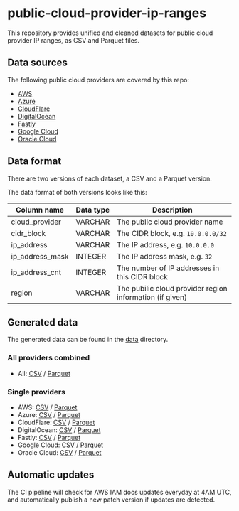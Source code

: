 # public-cloud-provider-ip-ranges
This repository provides unified and cleaned datasets for public cloud provider IP ranges, as CSV and Parquet files.

## Data sources
The following public cloud providers are covered by this repo:

* [AWS](https://ip-ranges.amazonaws.com/ip-ranges.json)
* [Azure](https://download.microsoft.com/download/7/1/D/71D86715-5596-4529-9B13-DA13A5DE5B63/ServiceTags_Public_20230508.json)
* [CloudFlare](https://www.cloudflare.com/ips-v4)
* [DigitalOcean](https://digitalocean.com/geo/google.csv)
* [Fastly](https://api.fastly.com/public-ip-list)
* [Google Cloud](https://www.gstatic.com/ipranges/cloud.json)
* [Oracle Cloud](https://docs.oracle.com/en-us/iaas/tools/public_ip_ranges.json)

## Data format
There are two versions of each dataset, a CSV and a Parquet version.

The data format of both versions looks like this:

| Column name | Data type | Description |
| ----------- | --------- | ----------- |
| cloud_provider | VARCHAR | The public cloud provider name |
| cidr_block | VARCHAR | The CIDR block, e.g. `10.0.0.0/32` |
| ip_address | VARCHAR |The IP address, e.g. `10.0.0.0` |
| ip_address_mask | INTEGER | The IP address mask, e.g. `32` |
| ip_address_cnt | INTEGER | The number of IP addresses in this CIDR block |
| region | VARCHAR | The pubilic cloud provider region information (if given) |

## Generated data
The generated data can be found in the [data](data/) directory.

### All providers combined
* All: [CSV](https://raw.githubusercontent.com/tobilg/public-cloud-provider-ip-ranges/main/data/providers/all.csv) / [Parquet](https://github.com/tobilg/public-cloud-provider-ip-ranges/raw/main/data/providers/all.parquet)

### Single providers
* AWS: [CSV](https://raw.githubusercontent.com/tobilg/public-cloud-provider-ip-ranges/main/data/providers/aws.csv) / [Parquet](https://github.com/tobilg/public-cloud-provider-ip-ranges/raw/main/data/providers/aws.parquet)
* Azure: [CSV](https://raw.githubusercontent.com/tobilg/public-cloud-provider-ip-ranges/main/data/providers/azure.csv) / [Parquet](https://github.com/tobilg/public-cloud-provider-ip-ranges/raw/main/data/providers/azure.parquet)
* CloudFlare: [CSV](https://raw.githubusercontent.com/tobilg/public-cloud-provider-ip-ranges/main/data/providers/cloudflare.csv) / [Parquet](https://github.com/tobilg/public-cloud-provider-ip-ranges/raw/main/data/providers/cloudflare.parquet)
* DigitalOcean: [CSV](https://raw.githubusercontent.com/tobilg/public-cloud-provider-ip-ranges/main/data/providers/digitalocean.csv) / [Parquet](https://github.com/tobilg/public-cloud-provider-ip-ranges/raw/main/data/providers/digitalocean.parquet)
* Fastly: [CSV](https://raw.githubusercontent.com/tobilg/public-cloud-provider-ip-ranges/main/data/providers/fastly.csv) / [Parquet](https://github.com/tobilg/public-cloud-provider-ip-ranges/raw/main/data/providers/fastly.parquet)
* Google Cloud: [CSV](https://raw.githubusercontent.com/tobilg/public-cloud-provider-ip-ranges/main/data/providers/googlecloud.csv) / [Parquet](https://github.com/tobilg/public-cloud-provider-ip-ranges/raw/main/data/providers/googlecloud.parquet)
* Oracle Cloud: [CSV](https://raw.githubusercontent.com/tobilg/public-cloud-provider-ip-ranges/main/data/providers/oracle.csv) / [Parquet](https://github.com/tobilg/public-cloud-provider-ip-ranges/raw/main/data/providers/oracle.parquet)

## Automatic updates
The CI pipeline will check for AWS IAM docs updates everyday at 4AM UTC, and automatically publish a new patch version if updates are detected.
